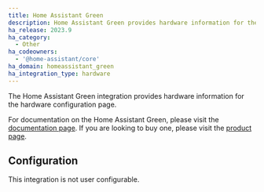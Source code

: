 ```yaml
---
title: Home Assistant Green
description: Home Assistant Green provides hardware information for the hardware configuration page.
ha_release: 2023.9
ha_category:
  - Other
ha_codeowners:
  - '@home-assistant/core'
ha_domain: homeassistant_green
ha_integration_type: hardware
---
```


The Home Assistant Green integration provides hardware information for the hardware configuration page.

For documentation on the Home Assistant Green, please visit the [documentation page](https://green.home-assistant.io/).
If you are looking to buy one, please visit the [product page](https://home-assistant.io/green).

## Configuration

This integration is not user configurable.

